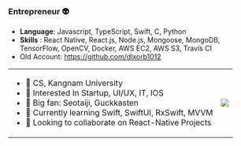 ### Entrepreneur 👽
- **Language**: Javascript, TypeScript, Swift, C, Python
- **Skills** : React Native, React.js, Node.js, Mongoose, MongoDB, TensorFlow, OpenCV, Docker, AWS EC2, AWS S3, Travis CI
- Old Account: https://github.com/dlxorb1012
<div display="inline">
  <table >
    <td>
  <ul>
    <li> 📖 CS, Kangnam University </li>
<li> 🥷 Interested In Startup, UI/UX, IT, IOS </li>
<li> 🤟 Big fan: Seotaiji, Guckkasten </li>
<li> 👻 Currently learning Swift, SwiftUI, RxSwift, MVVM </li>
<li> 👯 Looking to collaborate on React-Native Projects </li>
  </ul>
    </td>
    <td>
    <a href="https://github.com/anuraghazra/github-readme-stats">
  <img src="https://github-readme-stats.vercel.app/api?username=postmelee&show_icons=true&count_private=true"/>
 </a>
    </td>
</div>
  
<!--
**postmelee/postmelee** is a ✨ _special_ ✨ repository because its `README.md` (this file) appears on your GitHub profile.

Here are some ideas to get you started:

- 🔭 I’m currently working on ...
- 🌱 I’m currently learning ...
- 👯 I’m looking to collaborate on ...
- 🤔 I’m looking for help with ...
- 💬 Ask me about ...
- 📫 How to reach me: ...
- 😄 Pronouns: ...
- ⚡ Fun fact: ...
-->
